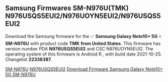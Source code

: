 <h2>Samsung Firmwares SM-N976U(TMK) N976USQS5EUI2/N976UOYN5EUI2/N976USQS5EUI2</h2>
Download the Samsung firmware for the ✅ <strong>Samsung Galaxy Note10+ 5G </strong> ⭐ <strong>SM-N976U</strong> with product code <strong>TMK</strong> <strong> from United States</strong>. This firmware has version number PDA <strong>N976USQS5EUI2</strong> and CSC N976UOYN5EUI2. The operating system of this firmware is Android R , with build date 2021-10-25. Changelist <strong>22338387</strong>.


[SM-N976U](https://samfirm.shop/samsung/model/SM-N976U)
[N976USQS5EUI2](https://samfirm.shop/samsung/pda/N976USQS5EUI2)
[Download Firmware Samsung Galaxy Note10+ 5G SM-N976U](https://samfirm.shop/samsung/firmware/468515)
